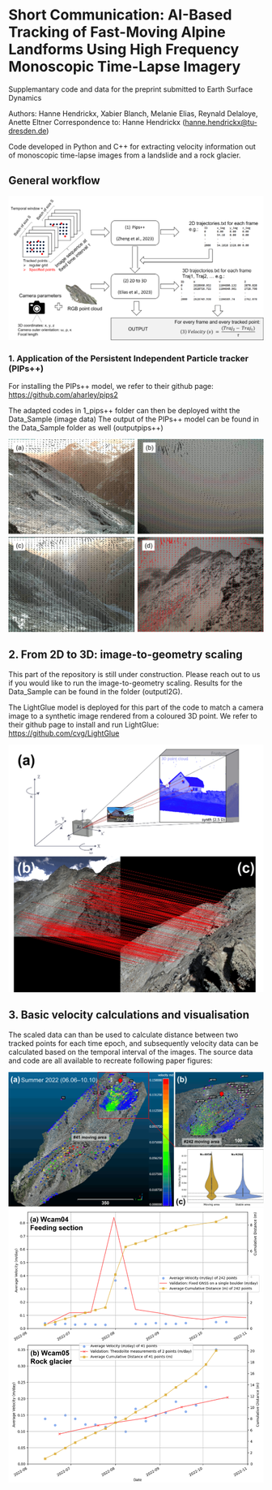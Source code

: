 # Short Communication: AI-Based Tracking of Fast-Moving Alpine Landforms Using High Frequency Monoscopic Time-Lapse Imagery
Supplemantary code and data for the preprint submitted to Earth Surface Dynamics

Authors: Hanne Hendrickx, Xabier Blanch, Melanie Elias, Reynald Delaloye, Anette Eltner
Correspondence to: Hanne Hendrickx (hanne.hendrickx@tu-dresden.de)

Code developed in Python and C++ for extracting velocity information out of monoscopic time-lapse images from a landslide and a rock glacier. 

## General workflow
![General workflow](/Figures/Figure2.png)

### 1. Application of the Persistent Independent Particle tracker (PIPs++) 

For installing the PIPs++ model, we refer to their github page: https://github.com/aharley/pips2

The adapted codes in 1_pips++ folder can then be deployed witht the Data_Sample (image data)
The output of the PIPs++ model can be found in the Data_Sample folder as well (outputpips++)

![Example PIPs++ output](/Figures/Figure3.png)

## 2. From 2D to 3D: image-to-geometry scaling

This part of the repository is still under construction. Please reach out to us if you would like to run the image-to-geometry scaling. 
Results for the Data_Sample can be found in the folder (outputI2G). 

The LightGlue model is deployed for this part of the code to match a camera image to a synthetic image rendered from a coloured 3D point. 
We refer to their github page to install and run LightGlue: https://github.com/cvg/LightGlue

![I2G workflow](/Figures/Figure4.png) 

## 3. Basic velocity calculations and visualisation

The scaled data can than be used to calculate distance between two tracked points for each time epoch, and subsequently velocity data can be calculated based on the temporal interval of the images.
The source data and code are all available to recreate following paper figures:

![Figure5](/Figures/Figure5.png)
![Figure6](/Figures/Figure6.png)

